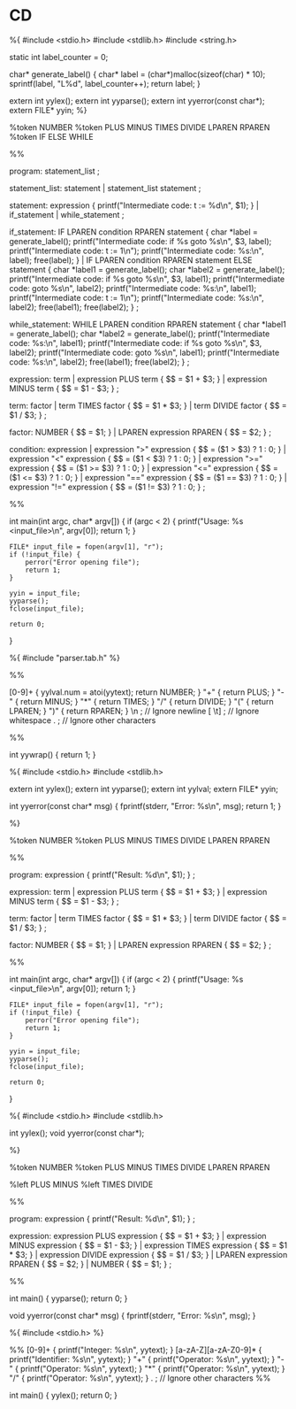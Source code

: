 # CD
**<IF-ELSE>**
%{
#include <stdio.h>
#include <stdlib.h>
#include <string.h>

static int label_counter = 0;

char* generate_label() {
    char* label = (char*)malloc(sizeof(char) * 10);
    sprintf(label, "L%d", label_counter++);
    return label;
}

extern int yylex();
extern int yyparse();
extern int yyerror(const char*);
extern FILE* yyin;
%}

%token NUMBER
%token PLUS MINUS TIMES DIVIDE LPAREN RPAREN
%token IF ELSE WHILE

%%

program: statement_list
       ;

statement_list: statement
              | statement_list statement
              ;

statement: expression { printf("Intermediate code: t := %d\n", $1); }
         | if_statement
         | while_statement
         ;

if_statement: IF LPAREN condition RPAREN statement { 
                 char *label = generate_label();
                 printf("Intermediate code: if %s goto %s\n", $3, label);
                 printf("Intermediate code: t := 1\n");
                 printf("Intermediate code: %s:\n", label);
                 free(label);
              }
            | IF LPAREN condition RPAREN statement ELSE statement { 
                 char *label1 = generate_label();
                 char *label2 = generate_label();
                 printf("Intermediate code: if %s goto %s\n", $3, label1);
                 printf("Intermediate code: goto %s\n", label2);
                 printf("Intermediate code: %s:\n", label1);
                 printf("Intermediate code: t := 1\n");
                 printf("Intermediate code: %s:\n", label2);
                 free(label1);
                 free(label2);
              }
            ;

while_statement: WHILE LPAREN condition RPAREN statement { 
                    char *label1 = generate_label();
                    char *label2 = generate_label();
                    printf("Intermediate code: %s:\n", label1);
                    printf("Intermediate code: if %s goto %s\n", $3, label2);
                    printf("Intermediate code: goto %s\n", label1);
                    printf("Intermediate code: %s:\n", label2);
                    free(label1);
                    free(label2);
                }
               ;

expression: term
          | expression PLUS term { $$ = $1 + $3; }
          | expression MINUS term { $$ = $1 - $3; }
          ;

term: factor
    | term TIMES factor { $$ = $1 * $3; }
    | term DIVIDE factor { $$ = $1 / $3; }
    ;

factor: NUMBER { $$ = $1; }
       | LPAREN expression RPAREN { $$ = $2; }
       ;

condition: expression
         | expression ">" expression { $$ = ($1 > $3) ? 1 : 0; }
         | expression "<" expression { $$ = ($1 < $3) ? 1 : 0; }
         | expression ">=" expression { $$ = ($1 >= $3) ? 1 : 0; }
         | expression "<=" expression { $$ = ($1 <= $3) ? 1 : 0; }
         | expression "==" expression { $$ = ($1 == $3) ? 1 : 0; }
         | expression "!=" expression { $$ = ($1 != $3) ? 1 : 0; }
         ;

%%

int main(int argc, char* argv[]) {
    if (argc < 2) {
        printf("Usage: %s <input_file>\n", argv[0]);
        return 1;
    }
    
    FILE* input_file = fopen(argv[1], "r");
    if (!input_file) {
        perror("Error opening file");
        return 1;
    }

    yyin = input_file;
    yyparse();
    fclose(input_file);

    return 0;
}


**<TOP-DOWN>**
**<lex>**
%{
#include "parser.tab.h"
%}

%%

[0-9]+             { yylval.num = atoi(yytext); return NUMBER; }
"+"                { return PLUS; }
"-"                { return MINUS; }
"*"                { return TIMES; }
"/"                { return DIVIDE; }
"("                { return LPAREN; }
")"                { return RPAREN; }
\n                 ; // Ignore newline
[ \t]              ; // Ignore whitespace
.                  ; // Ignore other characters

%%

int yywrap() {
    return 1;
}

**<bison>**
%{
#include <stdio.h>
#include <stdlib.h>

extern int yylex();
extern int yyparse();
extern int yylval;
extern FILE* yyin;

int yyerror(const char* msg) {
    fprintf(stderr, "Error: %s\n", msg);
    return 1;
}

%}

%token NUMBER
%token PLUS MINUS TIMES DIVIDE LPAREN RPAREN

%%

program: expression { printf("Result: %d\n", $1); }
       ;

expression: term
          | expression PLUS term { $$ = $1 + $3; }
          | expression MINUS term { $$ = $1 - $3; }
          ;

term: factor
    | term TIMES factor { $$ = $1 * $3; }
    | term DIVIDE factor { $$ = $1 / $3; }
    ;

factor: NUMBER { $$ = $1; }
       | LPAREN expression RPAREN { $$ = $2; }
       ;

%%

int main(int argc, char* argv[]) {
    if (argc < 2) {
        printf("Usage: %s <input_file>\n", argv[0]);
        return 1;
    }
    
    FILE* input_file = fopen(argv[1], "r");
    if (!input_file) {
        perror("Error opening file");
        return 1;
    }

    yyin = input_file;
    yyparse();
    fclose(input_file);

    return 0;
}

**<bottom-up>**
**<bison>**
%{
#include <stdio.h>
#include <stdlib.h>

int yylex();
void yyerror(const char*);

%}

%token NUMBER
%token PLUS MINUS TIMES DIVIDE LPAREN RPAREN

%left PLUS MINUS
%left TIMES DIVIDE

%%

program: expression { printf("Result: %d\n", $1); }
       ;

expression: expression PLUS expression { $$ = $1 + $3; }
          | expression MINUS expression { $$ = $1 - $3; }
          | expression TIMES expression { $$ = $1 * $3; }
          | expression DIVIDE expression { $$ = $1 / $3; }
          | LPAREN expression RPAREN { $$ = $2; }
          | NUMBER { $$ = $1; }
          ;

%%

int main() {
    yyparse();
    return 0;
}

void yyerror(const char* msg) {
    fprintf(stderr, "Error: %s\n", msg);
}

**<scanner>**
%{
#include <stdio.h>
%}

%%
[0-9]+             { printf("Integer: %s\n", yytext); }
[a-zA-Z][a-zA-Z0-9]* { printf("Identifier: %s\n", yytext); }
"+"                { printf("Operator: %s\n", yytext); }
"-"                { printf("Operator: %s\n", yytext); }
"*"                { printf("Operator: %s\n", yytext); }
"/"                { printf("Operator: %s\n", yytext); }
.                  ; // Ignore other characters
%%

int main() {
    yylex();
    return 0;
}
